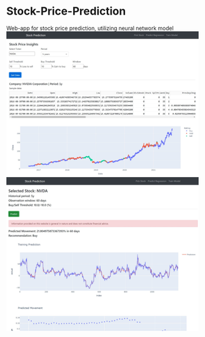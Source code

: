 # Stock-Price-Prediction
Web-app for stock price prediction, utilizing neural network model
![Homepage](docs/Homepage.jpg)
![Prediction_page](docs/Predpage.jpg)
